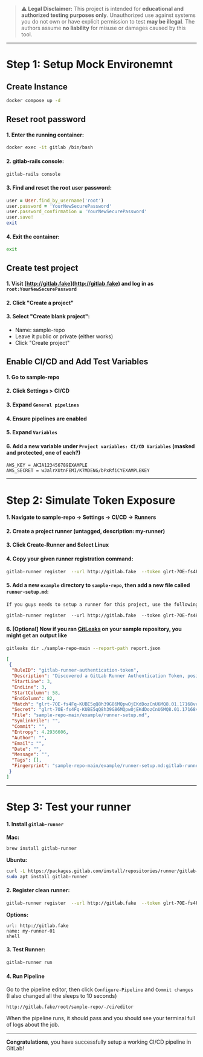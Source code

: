 > **⚠️ Legal Disclaimer:**
> This project is intended for **educational and authorized testing purposes only**.
> Unauthorized use against systems you do not own or have explicit permission to test **may be illegal**.
> The authors assume **no liability** for misuse or damages caused by this tool.

---

# Step 1: Setup Mock Environemnt

## Create Instance

```bash
docker compose up -d
```

## Reset root password

#### 1. Enter the running container:

```bash
docker exec -it gitlab /bin/bash
```

#### 2. gitlab-rails console:

```bash
gitlab-rails console
```

#### 3. Find and reset the root user password:

```ruby
user = User.find_by_username('root')
user.password = 'YourNewSecurePassword'
user.password_confirmation = 'YourNewSecurePassword'
user.save!
exit
```

#### 4. Exit the container:

```bash
exit
```

## Create test project

#### 1. Visit [http://gitlab.fake](http://gitlab.fake) and log in as `root:YourNewSecurePassword`

#### 2. Click "Create a project"

#### 3. Select "Create blank project":

* Name: sample-repo
* Leave it public or private (either works)
* Click "Create project"

## Enable CI/CD and Add Test Variables

#### 1. Go to sample-repo

#### 2. Click Settings > CI/CD

#### 3. Expand `General pipelines`

#### 4. Ensure pipelines are enabled

#### 5. Expand `Variables`

#### 6. Add a new variable under `Project variables: CI/CD Variables` (masked and protected, one of each?)

```env
AWS_KEY = AKIA123456789EXAMPLE
AWS_SECRET = wJalrXUtnFEMI/K7MDENG/bPxRfiCYEXAMPLEKEY
```

---

# Step 2: Simulate Token Exposure

#### 1. Navigate to sample-repo → Settings → CI/CD → Runners

#### 2. Create a project runner (untagged, description: my-runner)

#### 3. Click Create-Runner and Select Linux

#### 4. Copy your given runner registration command:

```bash
gitlab-runner register  --url http://gitlab.fake  --token glrt-7OE-fs4Fq-KUBE5qQ8h39G86MQpwOjEKdDozCnU6MQ8.01.17168vcp1
```

#### 5. Add a new `example` directory to `sample-repo`, then add a new file called `runner-setup.md`:

```markdown
If you guys needs to setup a runner for this project, use the following command

gitlab-runner register  --url http://gitlab.fake  --token glrt-7OE-fs4Fq-KUBE5qQ8h39G86MQpwOjEKdDozCnU6MQ8.01.17168vcp1
```

#### 6. [Optional] Now if you ran [GitLeaks](https://github.com/gitleaks/gitleaks) on your sample repository, you might get an output like
```bash
gitleaks dir ./sample-repo-main --report-path report.json
```
```json
[
 {
  "RuleID": "gitlab-runner-authentication-token",
  "Description": "Discovered a GitLab Runner Authentication Token, posing a risk to CI/CD pipeline integrity and unauthorized access.",
  "StartLine": 3,
  "EndLine": 3,
  "StartColumn": 58,
  "EndColumn": 82,
  "Match": "glrt-7OE-fs4Fq-KUBE5qQ8h39G86MQpwOjEKdDozCnU6MQ8.01.17168vcp1",
  "Secret": "glrt-7OE-fs4Fq-KUBE5qQ8h39G86MQpwOjEKdDozCnU6MQ8.01.17168vcp1",
  "File": "sample-repo-main/example/runner-setup.md",
  "SymlinkFile": "",
  "Commit": "",
  "Entropy": 4.2936606,
  "Author": "",
  "Email": "",
  "Date": "",
  "Message": "",
  "Tags": [],
  "Fingerprint": "sample-repo-main/example/runner-setup.md:gitlab-runner-authentication-token:3"
 }
]
```

---

# Step 3: Test your runner

#### 1. Install `gitlab-runner`

**Mac:**

```bash
brew install gitlab-runner
```

**Ubuntu:**

```bash
curl -L https://packages.gitlab.com/install/repositories/runner/gitlab-runner/script.deb.sh | sudo bash
sudo apt install gitlab-runner
```

#### 2. Register clean runner:

```bash
gitlab-runner register  --url http://gitlab.fake  --token glrt-7OE-fs4Fq-KUBE5qQ8h39G86MQpwOjEKdDozCnU6MQ8.01.17168vcp1
```

**Options:**

```text
url: http://gitlab.fake
name: my-runner-01
shell
```

#### 3. Test Runner:

```bash
gitlab-runner run
```

#### 4. Run Pipeline

Go to the pipeline editor, then click `Configure-Pipeline` and `Commit changes`
(I also changed all the sleeps to 10 seconds)

```url
http://gitlab.fake/root/sample-repo/-/ci/editor
```

When the pipeline runs, it should pass and you should see your terminal full of logs about the job.

---

**Congratulations**, you have successfully setup a working CI/CD pipeline in GitLab!
